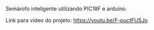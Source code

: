 Semárofo inteligente utilizando PIC18F e arduíno.

Link para vídeo do projeto: https://youtu.be/F-puctFUSJo

